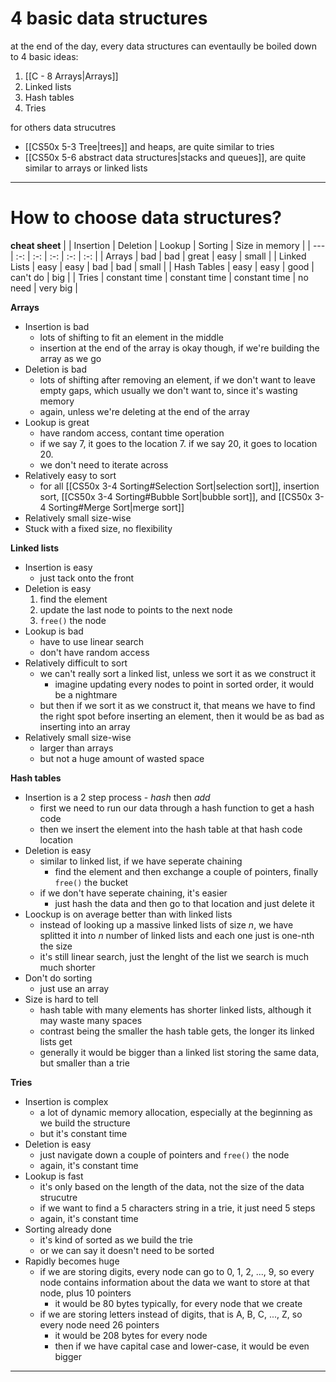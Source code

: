 # 4 basic data structures

at the end of the day, every data structures can eventaully be boiled down to 4 basic ideas:
1. [[C - 8 Arrays|Arrays]]
2. Linked lists
3. Hash tables
4. Tries

for others data strucutres
* [[CS50x 5-3 Tree|trees]] and heaps, are quite similar to tries
* [[CS50x 5-6 abstract data structures|stacks and queues]], are quite similar to arrays or linked lists
___

# How to choose data structures?

**cheat sheet**
| | Insertion | Deletion | Lookup | Sorting | Size in memory |
| --- | :-: | :-: | :-: | :-: | :-: |
| Arrays | bad | bad | great | easy | small |
| Linked Lists | easy | easy | bad | bad | small |
| Hash Tables | easy | easy | good | can't do | big |
| Tries | constant time | constant time | constant time | no need | very big |


**Arrays**
* Insertion is bad
	* lots of shifting to fit an element in the middle
	* insertion at the end of the array is okay though, if we're building the array as we go
* Deletion is bad
	* lots of shifting after removing an element, if we don't want to leave empty gaps, which usually we don't want to, since it's wasting memory
	* again, unless we're deleting at the end of the array
* Lookup is great
	* have random access, contant time operation
	* if we say 7, it goes to the location 7. if we say 20, it goes to location 20.
	* we don't need to iterate across
* Relatively easy to sort
	* for all [[CS50x 3-4 Sorting#Selection Sort|selection sort]], insertion sort, [[CS50x 3-4 Sorting#Bubble Sort|bubble sort]], and [[CS50x 3-4 Sorting#Merge Sort|merge sort]]
* Relatively small size-wise
* Stuck with a fixed size, no flexibility

**Linked lists**
* Insertion is easy
	* just tack onto the front
* Deletion is easy
	1. find the element
	2. update the last node to points to the next node
	3. `free()` the node
* Lookup is bad
	* have to use linear search
	* don't have random access
* Relatively difficult to sort
	* we can't really sort a linked list, unless we sort it as we construct it
		* imagine updating every nodes to point in sorted order, it would be a nightmare
	* but then if we sort it as we construct it, that means we have to find the right spot before inserting an element, then it would be as bad as inserting into an array
* Relatively small size-wise
	* larger than arrays
	* but not a huge amount of wasted space

**Hash tables**
* Insertion is a 2 step process - *hash* then *add*
	* first we need to run our data through a hash function to get a hash code
	* then we insert the element into the hash table at that hash code location
* Deletion is easy
	* similar to linked list, if we have seperate chaining
		* find the element and then exchange a couple of pointers, finally `free()` the bucket
	* if we don't have seperate chaining, it's easier
		* just hash the data and then go to that location and just delete it
* Loockup is on average better than with linked lists
	* instead of looking up a massive linked lists of size *n*, we have splitted it into *n* number of linked lists and each one just is one-nth the size
	* it's still linear search, just the lenght of the list we search is much much shorter
* Don't do sorting
	* just use an array
* Size is hard to tell
	* hash table with many elements has shorter linked lists, although it may waste many spaces
	* contrast being the smaller the hash table gets, the longer its linked lists get
	* generally it would be bigger than a linked list storing the same data, but smaller than a trie

**Tries**
* Insertion is complex
	* a lot of dynamic memory allocation, especially at the beginning as we build the structure
	* but it's constant time
* Deletion is easy
	* just navigate down a couple of pointers and `free()` the node
	* again, it's constant time
* Lookup is fast
	* it's only based on the length of the data, not the size of the data strucutre
	* if we want to find a 5 characters string in a trie, it just need 5 steps
	* again, it's constant time
* Sorting already done
	* it's kind of sorted as we build the trie
	* or we can say it doesn't need to be sorted
* Rapidly becomes huge
	* if we are storing digits, every node can go to 0, 1, 2, ..., 9, so every node contains information about the data we want to store at that node, plus 10 pointers
		* it would be 80 bytes typically, for every node that we create
	* if we are storing letters instead of digits, that is A, B, C, ..., Z, so every node need 26 pointers
		* it would be 208 bytes for every node
		* then if we have capital case and lower-case, it would be even bigger
___

